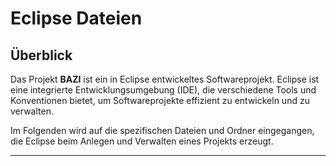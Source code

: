 
# Eclipse Dateien

## Überblick

Das Projekt **BAZI** ist ein in Eclipse entwickeltes Softwareprojekt. Eclipse ist eine integrierte Entwicklungsumgebung (IDE), die verschiedene Tools und Konventionen bietet, um Softwareprojekte effizient zu entwickeln und zu verwalten.

Im Folgenden wird auf die spezifischen Dateien und Ordner eingegangen, die Eclipse beim Anlegen und Verwalten eines Projekts erzeugt.

---


